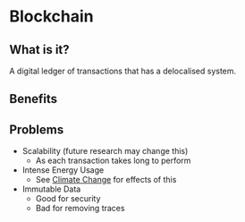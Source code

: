 # Blockchain
## What is it?
A digital ledger of transactions that has a delocalised system.
## Benefits
## Problems
- Scalability (future research may change this)
    - As each transaction takes long to perform
- Intense Energy Usage
    - See [Climate Change](../.) for effects of this
- Immutable Data
    - Good for security
    - Bad for removing traces